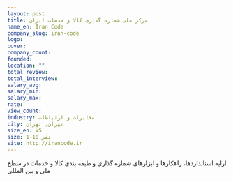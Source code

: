 ```yaml
---
layout: post
title: مرکز ملی شماره گذاری کالا و خدمات ایران
name_en: Iran Code
company_slug: iran-code
logo: 
cover: 
company_count:
founded:
location: ""
total_review: 
total_interview: 
salary_avg: 
salary_min: 
salary_max: 
rate: 
view_count: 
industry: مخابرات و ارتباطات
city: تهران, تهران
size_en: VS
size: 1-10 نفر
site: http://irancode.ir
---
```


ارایه استانداردها، راهکارها و ابزارهای شماره گذاری و طبقه بندی کالا و خدمات در سطح ملی و بین المللی
